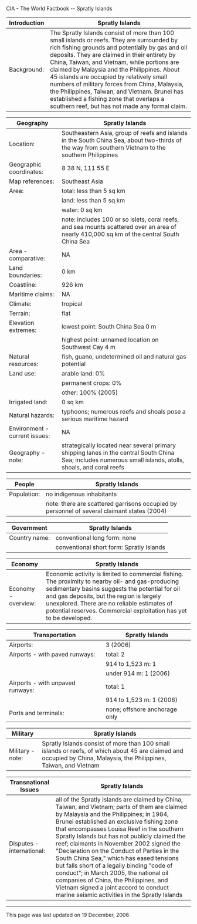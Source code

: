 CIA - The World Factbook -- Spratly Islands

| Introduction | Spratly Islands |
| --- | --- |
| Background: | The Spratly Islands consist of more than 100 small islands or reefs. They are surrounded by rich fishing grounds and potentially by gas and oil deposits. They are claimed in their entirety by China, Taiwan, and Vietnam, while portions are claimed by Malaysia and the Philippines. About 45 islands are occupied by relatively small numbers of military forces from China, Malaysia, the Philippines, Taiwan, and Vietnam. Brunei has established a fishing zone that overlaps a southern reef, but has not made any formal claim. |

| Geography | Spratly Islands |
| --- | --- |
| Location: | Southeastern Asia, group of reefs and islands in the South China Sea, about two-thirds of the way from southern Vietnam to the southern Philippines |
| Geographic coordinates: | 8 38 N, 111 55 E |
| Map references: | Southeast Asia |
| Area: | total: less than 5 sq km |
| | land: less than 5 sq km |
| | water: 0 sq km |
| | note: includes 100 or so islets, coral reefs, and sea mounts scattered over an area of nearly 410,000 sq km of the central South China Sea |
| Area - comparative: | NA |
| Land boundaries: | 0 km |
| Coastline: | 926 km |
| Maritime claims: | NA |
| Climate: | tropical |
| Terrain: | flat |
| Elevation extremes: | lowest point: South China Sea 0 m |
| | highest point: unnamed location on Southwest Cay 4 m |
| Natural resources: | fish, guano, undetermined oil and natural gas potential |
| Land use: | arable land: 0% |
| | permanent crops: 0% |
| | other: 100% (2005) |
| Irrigated land: | 0 sq km |
| Natural hazards: | typhoons; numerous reefs and shoals pose a serious maritime hazard |
| Environment - current issues: | NA |
| Geography - note: | strategically located near several primary shipping lanes in the central South China Sea; includes numerous small islands, atolls, shoals, and coral reefs |

| People | Spratly Islands |
| --- | --- |
| Population: | no indigenous inhabitants |
| | note: there are scattered garrisons occupied by personnel of several claimant states (2004) |

| Government | Spratly Islands |
| --- | --- |
| Country name: | conventional long form: none |
| | conventional short form: Spratly Islands |

| Economy | Spratly Islands |
| --- | --- |
| Economy - overview: | Economic activity is limited to commercial fishing. The proximity to nearby oil- and gas-producing sedimentary basins suggests the potential for oil and gas deposits, but the region is largely unexplored. There are no reliable estimates of potential reserves. Commercial exploitation has yet to be developed. |

| Transportation | Spratly Islands |
| --- | --- |
| Airports: | 3 (2006) |
| Airports - with paved runways: | total: 2 |
| | 914 to 1,523 m: 1 |
| | under 914 m: 1 (2006) |
| Airports - with unpaved runways: | total: 1 |
| | 914 to 1,523 m: 1 (2006) |
| Ports and terminals: | none; offshore anchorage only |

| Military | Spratly Islands |
| --- | --- |
| Military - note: | Spratly Islands consist of more than 100 small islands or reefs, of which about 45 are claimed and occupied by China, Malaysia, the Philippines, Taiwan, and Vietnam |

| Transnational Issues | Spratly Islands |
| --- | --- |
| Disputes - international: | all of the Spratly Islands are claimed by China, Taiwan, and Vietnam; parts of them are claimed by Malaysia and the Philippines; in 1984, Brunei established an exclusive fishing zone that encompasses Louisa Reef in the southern Spratly Islands but has not publicly claimed the reef; claimants in November 2002 signed the "Declaration on the Conduct of Parties in the South China Sea," which has eased tensions but falls short of a legally binding "code of conduct"; in March 2005, the national oil companies of China, the Philippines, and Vietnam signed a joint accord to conduct marine seismic activities in the Spratly Islands |

---
This page was last updated on 19 December, 2006                      
